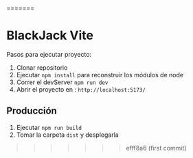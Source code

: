 =======
# BlackJack Vite

Pasos para ejecutar proyecto:

1. Clonar repositorio
2. Ejecutar ```npm install``` para reconstruir los módulos de node
3. Correr el devServer ```npm run dev```
4. Abrir el proyecto en :  ```http://localhost:5173/```

## Producción

1. Ejecutar ```npm run build```
2. Tomar la carpeta ```dist``` y desplegarla
>>>>>>> efff8a6 (first commit)
